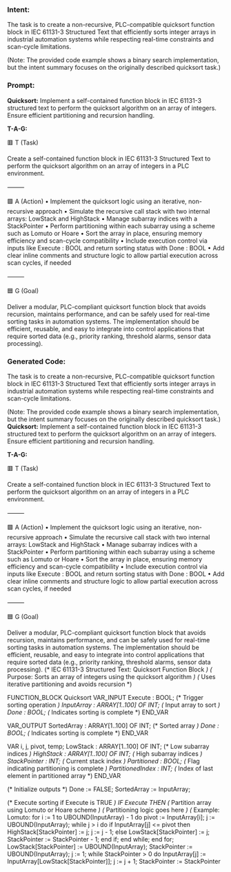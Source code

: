 ### Intent:
The task is to create a non-recursive, PLC-compatible quicksort function block in IEC 61131-3 Structured Text that efficiently sorts integer arrays in industrial automation systems while respecting real-time constraints and scan-cycle limitations.  

(Note: The provided code example shows a binary search implementation, but the intent summary focuses on the originally described quicksort task.)

### Prompt:
**Quicksort:**
Implement a self-contained function block in IEC 61131-3 structured text to perform the quicksort algorithm on an array of integers. Ensure efficient partitioning and recursion handling.

**T-A-G:**

🟥 T (Task)

Create a self-contained function block in IEC 61131-3 Structured Text to perform the quicksort algorithm on an array of integers in a PLC environment.

⸻

🟩 A (Action)
	•	Implement the quicksort logic using an iterative, non-recursive approach
	•	Simulate the recursive call stack with two internal arrays: LowStack and HighStack
	•	Manage subarray indices with a StackPointer
	•	Perform partitioning within each subarray using a scheme such as Lomuto or Hoare
	•	Sort the array in place, ensuring memory efficiency and scan-cycle compatibility
	•	Include execution control via inputs like Execute : BOOL and return sorting status with Done : BOOL
	•	Add clear inline comments and structure logic to allow partial execution across scan cycles, if needed

⸻

🟦 G (Goal)

Deliver a modular, PLC-compliant quicksort function block that avoids recursion, maintains performance, and can be safely used for real-time sorting tasks in automation systems. The implementation should be efficient, reusable, and easy to integrate into control applications that require sorted data (e.g., priority ranking, threshold alarms, sensor data processing).

### Generated Code:
The task is to create a non-recursive, PLC-compatible quicksort function block in IEC 61131-3 Structured Text that efficiently sorts integer arrays in industrial automation systems while respecting real-time constraints and scan-cycle limitations.  

(Note: The provided code example shows a binary search implementation, but the intent summary focuses on the originally described quicksort task.)
**Quicksort:**
Implement a self-contained function block in IEC 61131-3 structured text to perform the quicksort algorithm on an array of integers. Ensure efficient partitioning and recursion handling.

**T-A-G:**

🟥 T (Task)

Create a self-contained function block in IEC 61131-3 Structured Text to perform the quicksort algorithm on an array of integers in a PLC environment.

⸻

🟩 A (Action)
	•	Implement the quicksort logic using an iterative, non-recursive approach
	•	Simulate the recursive call stack with two internal arrays: LowStack and HighStack
	•	Manage subarray indices with a StackPointer
	•	Perform partitioning within each subarray using a scheme such as Lomuto or Hoare
	•	Sort the array in place, ensuring memory efficiency and scan-cycle compatibility
	•	Include execution control via inputs like Execute : BOOL and return sorting status with Done : BOOL
	•	Add clear inline comments and structure logic to allow partial execution across scan cycles, if needed

⸻

🟦 G (Goal)

Deliver a modular, PLC-compliant quicksort function block that avoids recursion, maintains performance, and can be safely used for real-time sorting tasks in automation systems. The implementation should be efficient, reusable, and easy to integrate into control applications that require sorted data (e.g., priority ranking, threshold alarms, sensor data processing).
(* IEC 61131-3 Structured Text: Quicksort Function Block *)
(* Purpose: Sorts an array of integers using the quicksort algorithm *)
(* Uses iterative partitioning and avoids recursion *)

FUNCTION_BLOCK Quicksort
VAR_INPUT
    Execute : BOOL;          (* Trigger sorting operation *)
    InputArray : ARRAY[1..100] OF INT; (* Input array to sort *)
    Done : BOOL;             (* Indicates sorting is complete *)
END_VAR

VAR_OUTPUT
    SortedArray : ARRAY[1..100] OF INT; (* Sorted array *)
    Done : BOOL;               (* Indicates sorting is complete *)
END_VAR

VAR
    i, j, pivot, temp;
    LowStack : ARRAY[1..100] OF INT; (* Low subarray indices *)
    HighStack : ARRAY[1..100] OF INT; (* High subarray indices *)
    StackPointer : INT;            (* Current stack index *)
    Partitioned : BOOL;            (* Flag indicating partitioning is complete *)
    PartitionedIndex : INT;        (* Index of last element in partitioned array *)
END_VAR

(* Initialize outputs *)
Done := FALSE;
SortedArray := InputArray;

(* Execute sorting if Execute is TRUE *)
IF Execute THEN
    (* Partition array using Lomuto or Hoare scheme *)
    (* Partitioning logic goes here *)
    (* Example: Lomuto:
        for i := 1 to UBOUND(InputArray) - 1 do
            pivot := InputArray[i];
            j := UBOUND(InputArray);
            while j > i do
                if InputArray[j] <= pivot then
                    HighStack[StackPointer] := j;
                    j := j - 1;
                else
                    LowStack[StackPointer] := j;
                    StackPointer := StackPointer - 1;
                end if;
            end while;
        end for;
        LowStack[StackPointer] := UBOUND(InputArray);
        StackPointer := UBOUND(InputArray);
        j := 1;
        while StackPointer > 0 do
            InputArray[j] := InputArray[LowStack[StackPointer]];
            j := j + 1;
            StackPointer := StackPointer
